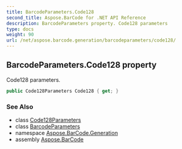 ```yaml
---
title: BarcodeParameters.Code128
second_title: Aspose.BarCode for .NET API Reference
description: BarcodeParameters property. Code128 parameters
type: docs
weight: 90
url: /net/aspose.barcode.generation/barcodeparameters/code128/
---
```

## BarcodeParameters.Code128 property

Code128 parameters.

```csharp
public Code128Parameters Code128 { get; }
```

### See Also

* class [Code128Parameters](../../code128parameters/)
* class [BarcodeParameters](../)
* namespace [Aspose.BarCode.Generation](../../barcodeparameters/)
* assembly [Aspose.BarCode](../../../)



